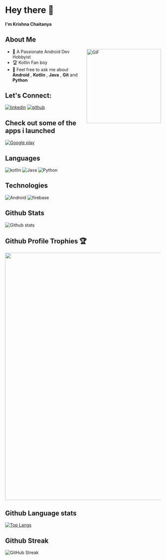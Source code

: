 # Hey there 👋

#### I'm Krishna Chaitanya

## About Me
<img align="right" height="240px" alt="GIF" src="https://i.pinimg.com/originals/e4/26/70/e426702edf874b181aced1e2fa5c6cde.gif" />

- 🚀 A Passionate Android Dev Hobbyist 
- :trophy: Kotlin Fan boy 
- 💬 Feel free to ask me about __Android__ , __Kotlin__ , __Java__ , __Git__ and __Python__

## Let's Connect:

<a href="https://www.linkedin.com/in/krishna-chaitanya-0107/" target="_blank"><img src="https://img.shields.io/badge/-LinkedIn-blue?style=for-the-badge&logo=linkedin" alt="linkedin"></a>
<a href="https://www.github.com/krishnachaitanya0107" target="_blank"><img src="https://img.shields.io/badge/-Github-black?style=for-the-badge&logo=github" alt="github"></a>

## Check out some of the apps i launched

<a
href="https://play.google.com/store/apps/dev?id=5932965531006657139" target="_blank"><img 
src="https://img.shields.io/badge/Google_Play-414141?style=for-the-badge&logo=google-play&logoColor=white"
alt="Google play"></a>

## Languages

<img src="https://img.shields.io/badge/Kotlin-303030?style=for-the-badge&logo=kotlin" alt="kotlin"> <img src="https://img.shields.io/badge/Java-303030?style=for-the-badge&logo=Java" alt="Java"> <img src="https://img.shields.io/badge/Python-303030?style=for-the-badge&logo=Python" alt="Python">

## Technologies

<img src="https://img.shields.io/badge/Android-303030?style=for-the-badge&logo=Android" alt="Android"> <img src="https://img.shields.io/badge/firebase-303030?style=for-the-badge&logo=firebase" alt="firebase">

## Github Stats

![Github stats](https://github-readme-stats.vercel.app/api?username=krishnachaitanya0107&count_private=true&show_icons=true)

## Github Profile Trophies :trophy:

<img width=800 src="https://github-profile-trophy.vercel.app/?username=krishnachaitanya0107&no-frame=true&column=9"/>

## Github Language stats

[![Top Langs](https://github-readme-stats.vercel.app/api/top-langs/?username=krishnachaitanya0107&layout=compact)](https://github.com/krishnachaitanya0107/github-readme-stats)

## Github Streak

![GitHub Streak](https://github-readme-streak-stats.herokuapp.com?user=krishnachaitanya0107&hide_border=true)

<!--
## Community

<table>
  <tr>
    <td valign="top">
        <img src="https://play-lh.googleusercontent.com/mR_90d6G3yG85wtSqaIm2NhHNTpXQFDdr0kGyU6JPJ0B0emm1LNmBI_rNcQ-khwcuMeE" height=200px/>  
        <p>Google Crowdsource Contributor</p>
      </a> 
    </td>
    <td valign="top">
        <img src="https://res.cloudinary.com/practicaldev/image/fetch/s--2gbWOmEq--/c_imagga_scale,f_auto,fl_progressive,h_420,q_auto,w_1000/https://dev-to-uploads.s3.amazonaws.com/uploads/articles/alsz7ch59cn1v0q4wr5i.jpg" height =200px/>
        <p>Hacktober Fest 2021 Participant</p>
    </td>
  </tr>
</table>-->
